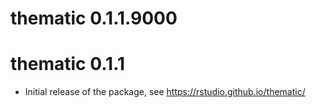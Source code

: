 # thematic 0.1.1.9000



# thematic 0.1.1

* Initial release of the package, see https://rstudio.github.io/thematic/
